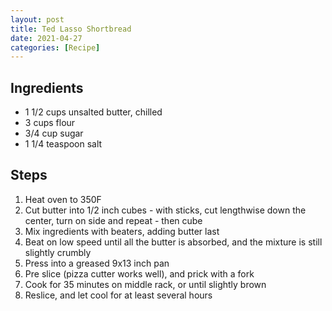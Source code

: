 ```yaml
---
layout: post
title: Ted Lasso Shortbread
date: 2021-04-27
categories: [Recipe]
---
```


## Ingredients

* 1 1/2 cups unsalted butter, chilled
* 3 cups flour
* 3/4 cup sugar
* 1 1/4 teaspoon salt

## Steps

1. Heat oven to 350F
1. Cut butter into 1/2 inch cubes - with sticks, cut lengthwise down the center, turn on side and repeat - then cube
1. Mix ingredients with beaters, adding butter last
1. Beat on low speed until all the butter is absorbed, and the mixture is still slightly crumbly
1. Press into a greased 9x13 inch pan
1. Pre slice (pizza cutter works well), and prick with a fork
1. Cook for 35 minutes on middle rack, or until slightly brown
1. Reslice, and let cool for at least several hours
